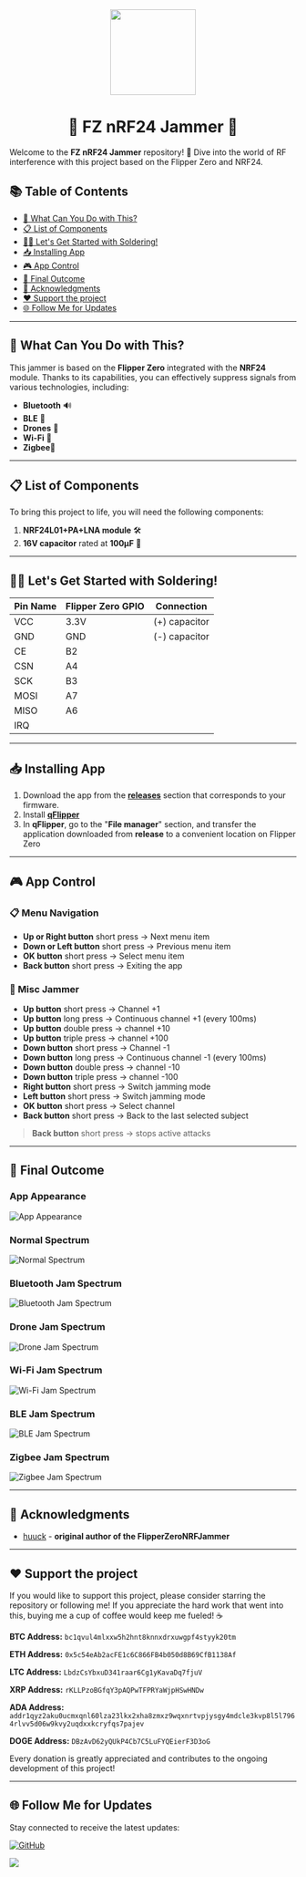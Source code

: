 <div align="center">
  <img src="https://avatars.githubusercontent.com/u/176677387" width="150" height="auto" />
  <h1> 🌟 FZ nRF24 Jammer 🌟 </h1>
</div>

Welcome to the **FZ nRF24 Jammer** repository! 🎉 Dive into the world of RF interference with this project based on the Flipper Zero and NRF24.



## 📚 Table of Contents
- [🚀 What Can You Do with This?](#-what-can-you-do-with-this)
- [📋 List of Components](#-list-of-components)
- [🧑‍🔧 Let's Get Started with Soldering!](#-lets-get-started-with-soldering)
- [📥 Installing App](#-Installing-App)
- [🎮 App Control ](#-App-Control)
- [🎉 Final Outcome](#-final-outcome)
- [🙏 Acknowledgments](#-acknowledgments)
- [❤️ Support the project](#-support-the-project)
- [🌐 Follow Me for Updates](#-follow-me-for-updates)

-----

## 🚀 What Can You Do with This?
This jammer is based on the **Flipper Zero** integrated with the **NRF24** module. Thanks to its capabilities, you can effectively suppress signals from various technologies, including:
- **Bluetooth** 🔊
- **BLE** 📱
- **Drones** 🚁
- **Wi-Fi** 📶
- **Zigbee**📡

-----

## 📋 List of Components
To bring this project to life, you will need the following components:
1. **NRF24L01+PA+LNA module** 🛠️
2. **16V capacitor** rated at **100µF** 🔋

-----

## 🧑‍🔧 Let's Get Started with Soldering!

| **Pin Name** | **Flipper Zero GPIO** | **Connection**       |
|--------------|-----------------------|----------------------|
| VCC          | 3.3V                  | (+) capacitor        |
| GND          | GND                   | (-) capacitor        |
| CE           | B2                    |                      |
| CSN          | A4                    |                      |
| SCK          | B3                    |                      |
| MOSI         | A7                    |                      |
| MISO         | A6                    |                      |
| IRQ          |                       |                      |

-----

## 📥 Installing App

1. Download the app from the **[releases](https://github.com/W0rthlessS0ul/FZ_nRF24_jammer/releases)** section that corresponds to your firmware.
2. Install **[qFlipper](https://flipperzero.one)**
3. In **qFlipper**, go to the "**File manager**" section, and transfer the application downloaded from **release** to a convenient location on Flipper Zero

-----

## 🎮 App Control 

### 📋 Menu Navigation
- **Up or Right button** short press → Next menu item
- **Down or Left button** short press → Previous menu item
- **OK button** short press → Select menu item
- **Back button** short press → Exiting the app

### 📡 Misc Jammer
- **Up button** short press → Channel +1
- **Up button** long press → Continuous channel +1 (every 100ms)
- **Up button** double press → channel +10
- **Up button** triple press → channel +100
- **Down button** short press → Channel -1
- **Down button** long press → Continuous channel -1 (every 100ms)
- **Down button** double press → channel -10
- **Down button** triple press → channel -100
- **Right button** short press → Switch jamming mode
- **Left button** short press → Switch jamming mode
- **OK button** short press → Select channel
- **Back button** short press → Back to the last selected subject

> **Back button** short press → stops active attacks

-----

## 🎉 Final Outcome

### App Appearance
![App Appearance](img/gif/app_appearance.gif)

### Normal Spectrum
![Normal Spectrum](img/gif/normal_spctr.gif)

### Bluetooth Jam Spectrum
![Bluetooth Jam Spectrum](img/gif/bluetooth_jam_spctr.gif)

### Drone Jam Spectrum
![Drone Jam Spectrum](img/gif/drone_jam_spctr.gif)

### Wi-Fi Jam Spectrum
![Wi-Fi Jam Spectrum](img/gif/wifi_jam_spctr.gif)

### BLE Jam Spectrum
![BLE Jam Spectrum](img/gif/ble_jam_spctr.gif)

### Zigbee Jam Spectrum
![Zigbee Jam Spectrum](img/gif/zigbee_jam_spctr.gif)

-----

## 🙏 Acknowledgments

- [huuck](https://github.com/huuck) - **original author of the FlipperZeroNRFJammer**

-----

## ❤️ Support the project

If you would like to support this project, please consider starring the repository or following me! If you appreciate the hard work that went into this, buying me a cup of coffee would keep me fueled! ☕ 

**BTC Address:** `bc1qvul4mlxxw5h2hnt8knnxdrxuwgpf4styyk20tm`

**ETH Address:** `0x5c54eAb2acFE1c6C866FB4b050d8B69CfB1138Af`

**LTC Address:** `LbdzCsYbxuD341raar6Cg1yKavaDq7fjuV`

**XRP Address:** `rKLLPzoBGfqY3pAQPwTFPRYaWjpHSwHNDw`

**ADA Address:** `addr1qyz2aku0ucmxqnl60lza23lkx2xha8zmxz9wqxnrtvpjysgy4mdcle3kvp8l5l7964rlvv5d06w9kvy2uqdxxkcryfqs7pajev`

**DOGE Address:** `DBzAvD62yQUkP4Cb7C5LuFYQEierF3D3oG`

Every donation is greatly appreciated and contributes to the ongoing development of this project!

---

## 🌐 Follow Me for Updates
Stay connected to receive the latest updates:

[![GitHub](https://img.shields.io/badge/GitHub-W0rthlessS0ul-181717?style=flat&logo=github&logoColor=white)](https://github.com/W0rthlessS0ul)

<img src="https://profile-counter.glitch.me/W0rthlessS0ul.FZ_nRF24_jammer/count.svg"/>
